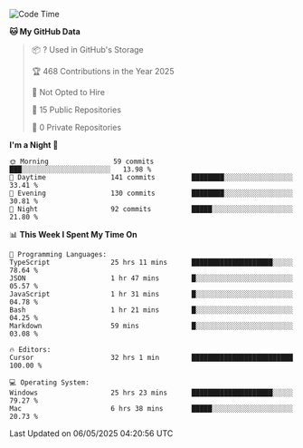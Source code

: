 <!--START_SECTION:waka-->
![Code Time](http://img.shields.io/badge/Code%20Time-6%2C971%20hrs%2059%20mins-blue)

**🐱 My GitHub Data** 

> 📦 ? Used in GitHub's Storage 
 > 
> 🏆 468 Contributions in the Year 2025
 > 
> 🚫 Not Opted to Hire
 > 
> 📜 15 Public Repositories 
 > 
> 🔑 0 Private Repositories 
 > 
**I'm a Night 🦉** 

```text
🌞 Morning                59 commits          ███░░░░░░░░░░░░░░░░░░░░░░   13.98 % 
🌆 Daytime                141 commits         ████████░░░░░░░░░░░░░░░░░   33.41 % 
🌃 Evening                130 commits         ████████░░░░░░░░░░░░░░░░░   30.81 % 
🌙 Night                  92 commits          █████░░░░░░░░░░░░░░░░░░░░   21.80 % 
```


📊 **This Week I Spent My Time On** 

```text
💬 Programming Languages: 
TypeScript               25 hrs 11 mins      ████████████████████░░░░░   78.64 % 
JSON                     1 hr 47 mins        █░░░░░░░░░░░░░░░░░░░░░░░░   05.57 % 
JavaScript               1 hr 31 mins        █░░░░░░░░░░░░░░░░░░░░░░░░   04.78 % 
Bash                     1 hr 21 mins        █░░░░░░░░░░░░░░░░░░░░░░░░   04.25 % 
Markdown                 59 mins             █░░░░░░░░░░░░░░░░░░░░░░░░   03.08 % 

🔥 Editors: 
Cursor                   32 hrs 1 min        █████████████████████████   100.00 % 

💻 Operating System: 
Windows                  25 hrs 23 mins      ████████████████████░░░░░   79.27 % 
Mac                      6 hrs 38 mins       █████░░░░░░░░░░░░░░░░░░░░   20.73 % 
```


 Last Updated on 06/05/2025 04:20:56 UTC
<!--END_SECTION:waka-->

